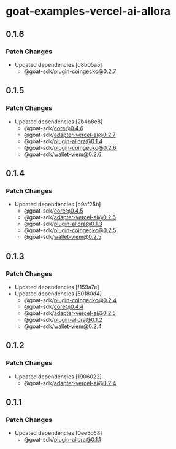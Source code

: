 # goat-examples-vercel-ai-allora

## 0.1.6

### Patch Changes

- Updated dependencies [d8b05a5]
  - @goat-sdk/plugin-coingecko@0.2.7

## 0.1.5

### Patch Changes

- Updated dependencies [2b4b8e8]
  - @goat-sdk/core@0.4.6
  - @goat-sdk/adapter-vercel-ai@0.2.7
  - @goat-sdk/plugin-allora@0.1.4
  - @goat-sdk/plugin-coingecko@0.2.6
  - @goat-sdk/wallet-viem@0.2.6

## 0.1.4

### Patch Changes

- Updated dependencies [b9af25b]
  - @goat-sdk/core@0.4.5
  - @goat-sdk/adapter-vercel-ai@0.2.6
  - @goat-sdk/plugin-allora@0.1.3
  - @goat-sdk/plugin-coingecko@0.2.5
  - @goat-sdk/wallet-viem@0.2.5

## 0.1.3

### Patch Changes

- Updated dependencies [f159a7e]
- Updated dependencies [50180d4]
  - @goat-sdk/plugin-coingecko@0.2.4
  - @goat-sdk/core@0.4.4
  - @goat-sdk/adapter-vercel-ai@0.2.5
  - @goat-sdk/plugin-allora@0.1.2
  - @goat-sdk/wallet-viem@0.2.4

## 0.1.2

### Patch Changes

- Updated dependencies [1906022]
  - @goat-sdk/adapter-vercel-ai@0.2.4

## 0.1.1

### Patch Changes

- Updated dependencies [0ee5c68]
  - @goat-sdk/plugin-allora@0.1.1
